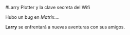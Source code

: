 #Larry Plotter y la clave secreta del Wifi

Hubo un bug en *Matrix*....

**Larry** se enfrentará a nuevas aventuras con sus amigos.
